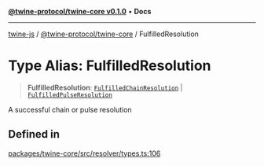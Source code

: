 [**@twine-protocol/twine-core v0.1.0**](../index.md) • **Docs**

***

[twine-js](../../../index.md) / [@twine-protocol/twine-core](../index.md) / FulfilledResolution

# Type Alias: FulfilledResolution

> **FulfilledResolution**: [`FulfilledChainResolution`](FulfilledChainResolution.md) \| [`FulfilledPulseResolution`](FulfilledPulseResolution.md)

A successful chain or pulse resolution

## Defined in

[packages/twine-core/src/resolver/types.ts:106](https://github.com/twine-protocol/twine-js/blob/3800995f9c83f4f5711bcf3062ea754a1e4448ce/packages/twine-core/src/resolver/types.ts#L106)
